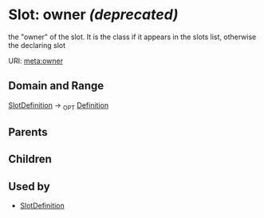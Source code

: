
# Slot: owner _(deprecated)_


the "owner" of the slot. It is the class if it appears in the slots list, otherwise the declaring slot

URI: [meta:owner](https://w3id.org/linkml/meta/owner)


## Domain and Range

[SlotDefinition](SlotDefinition.md) ->  <sub>OPT</sub> [Definition](Definition.md)

## Parents


## Children


## Used by

 * [SlotDefinition](SlotDefinition.md)
